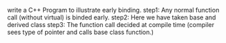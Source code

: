write a C++ Program to illustrate early binding.
step1: Any normal function call (without virtual) is binded early. 
step2: Here we have taken base and derived class
step3: The function call decided at compile time (compiler sees type of pointer and calls base class function.)
